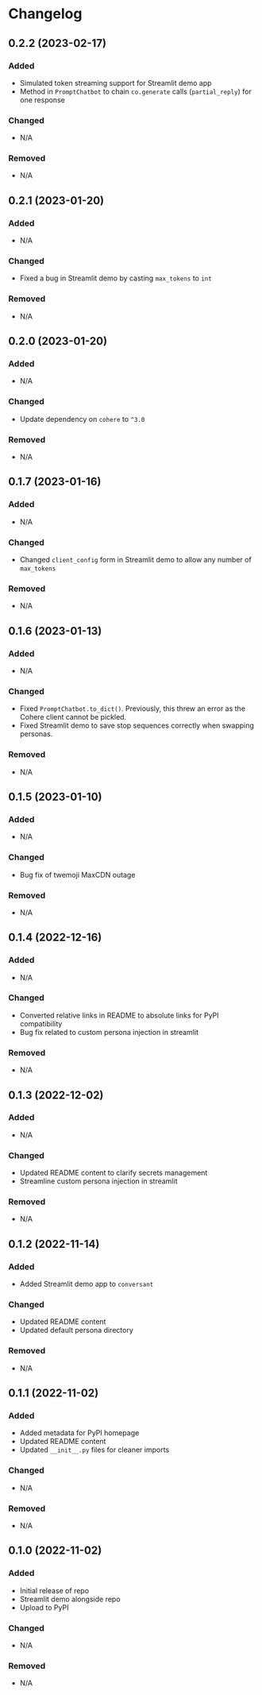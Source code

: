 # Changelog

## 0.2.2 (2023-02-17)

### Added
- Simulated token streaming support for Streamlit demo app
- Method in `PromptChatbot` to chain `co.generate` calls (`partial_reply`) for one response

### Changed
- N/A

### Removed
- N/A

## 0.2.1 (2023-01-20)

### Added
- N/A

### Changed
- Fixed a bug in Streamlit demo by casting `max_tokens` to `int`

### Removed
- N/A

## 0.2.0 (2023-01-20)

### Added
- N/A

### Changed
- Update dependency on `cohere` to `^3.0`

### Removed
- N/A

## 0.1.7 (2023-01-16)

### Added
- N/A

### Changed
- Changed `client_config` form in Streamlit demo to allow any number of `max_tokens`

### Removed
- N/A

## 0.1.6 (2023-01-13)

### Added
- N/A

### Changed
- Fixed `PromptChatbot.to_dict()`. Previously, this threw an error as the Cohere client cannot be pickled.
- Fixed Streamlit demo to save stop sequences correctly when swapping personas.

### Removed
- N/A

## 0.1.5 (2023-01-10)

### Added
- N/A

### Changed
- Bug fix of twemoji MaxCDN outage

### Removed
- N/A

## 0.1.4 (2022-12-16)

### Added
- N/A

### Changed
- Converted relative links in README to absolute links for PyPI compatibility
- Bug fix related to custom persona injection in streamlit

### Removed
- N/A

## 0.1.3 (2022-12-02)

### Added
- N/A

### Changed
- Updated README content to clarify secrets management
- Streamline custom persona injection in streamlit

### Removed
- N/A

## 0.1.2 (2022-11-14)

### Added
- Added Streamlit demo app to `conversant`

### Changed
- Updated README content
- Updated default persona directory 

### Removed
- N/A

## 0.1.1 (2022-11-02)

### Added
- Added metadata for PyPI homepage
- Updated README content
- Updated `__init__.py` files for cleaner imports

### Changed
- N/A

### Removed
- N/A
## 0.1.0 (2022-11-02)

### Added
- Initial release of repo
- Streamlit demo alongside repo
- Upload to PyPI

### Changed
- N/A

### Removed
- N/A
